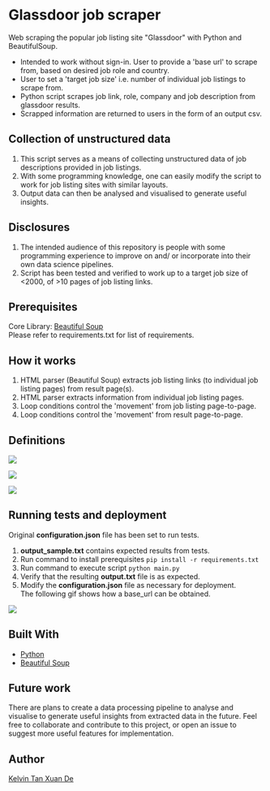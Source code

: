# Glassdoor job scraper
Web scraping the popular job listing site "Glassdoor" with Python and BeautifulSoup.
* Intended to work without sign-in. User to provide a 'base url' to scrape from, based on desired job role and country.
* User to set a 'target job size' i.e. number of individual job listings to scrape from.
* Python script scrapes job link, role, company and job description from glassdoor results. 
* Scrapped information are returned to users in the form of an output csv.

## Collection of unstructured data
1. This script serves as a means of collecting unstructured data of job descriptions provided in job listings.
2. With some programming knowledge, one can easily modify the script to work for job listing sites with similar layouts.
3. Output data can then be analysed and visualised to generate useful insights.

## Disclosures
1. The intended audience of this repository is people with some programming experience to improve on and/ or incorporate into their own data science pipelines. 
2. Script has been tested and verified to work up to a target job size of <2000, of >10 pages of job listing links.

## Prerequisites
Core Library: [Beautiful Soup](https://www.crummy.com/software/BeautifulSoup/bs4/doc/)</br>
Please refer to requirements.txt for list of requirements.

## How it works
1. HTML parser (Beautiful Soup) extracts job listing links (to individual job listing pages) from result page(s).
2. HTML parser extracts information from individual job listing pages.
3. Loop conditions control the 'movement' from job listing page-to-page.
4. Loop conditions control the 'movement' from result page-to-page.

## Definitions
![](https://github.com/kelvinxuande/glassdoor-scraper/blob/master/docs/def-3.jpg)

![](https://github.com/kelvinxuande/glassdoor-scraper/blob/master/docs/def-1.jpg)

![](https://github.com/kelvinxuande/glassdoor-scraper/blob/master/docs/def-2.jpg)

## Running tests and deployment
Original **configuration.json** file has been set to run tests.
1. **output_sample.txt** contains expected results from tests.
2. Run command to install prerequisites
   ```pip install -r requirements.txt```
3. Run command to execute script
   ```python main.py```
4. Verify that the resulting **output.txt** file is as expected.
5. Modify the **configuration.json** file as necessary for deployment.</br>
The following gif shows how a base_url can be obtained.

![](https://github.com/kelvinxuande/glassdoor-scraper/blob/master/docs/baseURL.gif)

## Built With

* [Python](https://www.python.org/downloads/)
* [Beautiful Soup](https://www.crummy.com/software/BeautifulSoup/bs4/doc/)

## Future work

There are plans to create a data processing pipeline to analyse and visualise to generate useful insights from extracted data in the future. Feel free to collaborate and contribute to this project, or open an issue to suggest more useful features for implementation.

## Author

[Kelvin Tan Xuan De](https://github.com/kelvinxuande)
